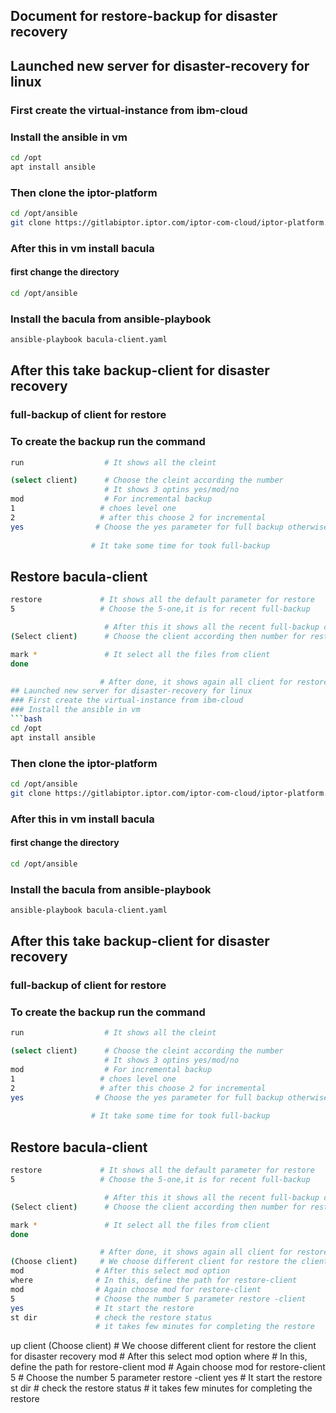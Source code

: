 ## Document for restore-backup for disaster recovery 
## Launched new server for disaster-recovery for linux 
### First create the virtual-instance from ibm-cloud
### Install the ansible in vm
```bash
cd /opt
apt install ansible
```
### Then clone the iptor-platform
```bash
cd /opt/ansible
git clone https://gitlabiptor.iptor.com/iptor-com-cloud/iptor-platform.git

```
### After this in vm install bacula
#### first change the directory
```bash
cd /opt/ansible
```
### Install the bacula from ansible-playbook
```bash
ansible-playbook bacula-client.yaml
```
## After this take backup-client for disaster recovery
### full-backup of client for restore
### To create  the backup run the command
```bash
run                  # It shows all the cleint

(select client)      # Choose the cleint according the number
                     # It shows 3 optins yes/mod/no
mod                  # For incremental backup 
1                   # choes level one
2                   # after this choose 2 for incremental
yes                # Choose the yes parameter for full backup otherwise mod for modify the backup
 
                  # It take some time for took full-backup
```

## Restore bacula-client
```bash
restore             # It shows all the default parameter for restore
5                   # Choose the 5-one,it is for recent full-backup

                     # After this it shows all the recent full-backup client
(Select client)      # Choose the client according then number for restore

mark *               # It select all the files from client
done          

                    # After done, it shows again all client for restore-back## Document for restore-backup for disaster recovery 
## Launched new server for disaster-recovery for linux 
### First create the virtual-instance from ibm-cloud
### Install the ansible in vm
```bash
cd /opt
apt install ansible
```
### Then clone the iptor-platform
```bash
cd /opt/ansible
git clone https://gitlabiptor.iptor.com/iptor-com-cloud/iptor-platform.git

```
### After this in vm install bacula
#### first change the directory
```bash
cd /opt/ansible
```
### Install the bacula from ansible-playbook
```bash
ansible-playbook bacula-client.yaml
```
## After this take backup-client for disaster recovery
### full-backup of client for restore
### To create  the backup run the command
```bash
run                  # It shows all the cleint

(select client)      # Choose the cleint according the number
                     # It shows 3 optins yes/mod/no
mod                  # For incremental backup 
1                   # choes level one
2                   # after this choose 2 for incremental
yes                # Choose the yes parameter for full backup otherwise mod for modify the backup
 
                  # It take some time for took full-backup
```

## Restore bacula-client
```bash
restore             # It shows all the default parameter for restore
5                   # Choose the 5-one,it is for recent full-backup

                     # After this it shows all the recent full-backup client
(Select client)      # Choose the client according then number for restore

mark *               # It select all the files from client
done          

                    # After done, it shows again all client for restore-backup client
(Choose client)     # We choose different client for restore the client for disaster recovery
mod                # After this select mod option 
where              # In this, define the path for restore-client
mod                # Again choose mod for restore-client
5                  # Choose the number 5 parameter restore -client
yes                # It start the restore 
st dir             # check the restore status 
                   # it takes few minutes for completing the restore 
```                 



 
up client
(Choose client)     # We choose different client for restore the client for disaster recovery
mod                # After this select mod option 
where              # In this, define the path for restore-client
mod                # Again choose mod for restore-client
5                  # Choose the number 5 parameter restore -client
yes                # It start the restore 
st dir             # check the restore status 
                   # it takes few minutes for completing the restore 
```                 



 
